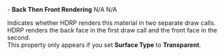 <tr>
<td>- <strong>Back Then Front Rendering</strong></td>
<td>N/A</td>
<td>N/A</td>
<td>

Indicates whether HDRP renders this material in two separate draw calls. HDRP renders the back face in the first draw call and the front face in the second.<br/>This property only appears if you set <strong>Surface Type</strong> to <strong>Transparent</strong>.

</td>
</tr>
